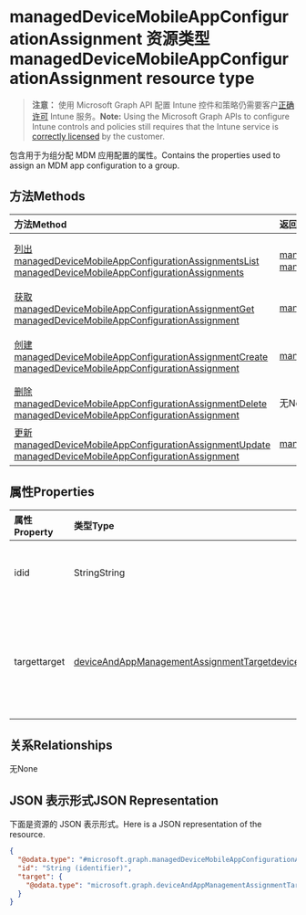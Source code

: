 # <a name="manageddevicemobileappconfigurationassignment-resource-type"></a><span data-ttu-id="d6fb2-101">managedDeviceMobileAppConfigurationAssignment 资源类型</span><span class="sxs-lookup"><span data-stu-id="d6fb2-101">managedDeviceMobileAppConfigurationAssignment resource type</span></span>

> <span data-ttu-id="d6fb2-102">**注意：** 使用 Microsoft Graph API 配置 Intune 控件和策略仍需要客户[正确许可](https://go.microsoft.com/fwlink/?linkid=839381) Intune 服务。</span><span class="sxs-lookup"><span data-stu-id="d6fb2-102">**Note:** Using the Microsoft Graph APIs to configure Intune controls and policies still requires that the Intune service is [correctly licensed](https://go.microsoft.com/fwlink/?linkid=839381) by the customer.</span></span>

<span data-ttu-id="d6fb2-103">包含用于为组分配 MDM 应用配置的属性。</span><span class="sxs-lookup"><span data-stu-id="d6fb2-103">Contains the properties used to assign an MDM app configuration to a group.</span></span>
## <a name="methods"></a><span data-ttu-id="d6fb2-104">方法</span><span class="sxs-lookup"><span data-stu-id="d6fb2-104">Methods</span></span>
|<span data-ttu-id="d6fb2-105">方法</span><span class="sxs-lookup"><span data-stu-id="d6fb2-105">Method</span></span>|<span data-ttu-id="d6fb2-106">返回类型</span><span class="sxs-lookup"><span data-stu-id="d6fb2-106">Return Type</span></span>|<span data-ttu-id="d6fb2-107">说明</span><span class="sxs-lookup"><span data-stu-id="d6fb2-107">Description</span></span>|
|:---|:---|:---|
|[<span data-ttu-id="d6fb2-108">列出 managedDeviceMobileAppConfigurationAssignments</span><span class="sxs-lookup"><span data-stu-id="d6fb2-108">List managedDeviceMobileAppConfigurationAssignments</span></span>](../api/intune_apps_manageddevicemobileappconfigurationassignment_list.md)|<span data-ttu-id="d6fb2-109">[managedDeviceMobileAppConfigurationAssignment](../resources/intune_apps_manageddevicemobileappconfigurationassignment.md) 集合</span><span class="sxs-lookup"><span data-stu-id="d6fb2-109">[managedDeviceMobileAppConfigurationAssignment](../resources/intune_apps_manageddevicemobileappconfigurationassignment.md) collection</span></span>|<span data-ttu-id="d6fb2-110">列出 [managedDeviceMobileAppConfigurationAssignment](../resources/intune_apps_manageddevicemobileappconfigurationassignment.md) 对象的属性和关系。</span><span class="sxs-lookup"><span data-stu-id="d6fb2-110">List properties and relationships of the [managedDeviceMobileAppConfigurationAssignment](../resources/intune_apps_manageddevicemobileappconfigurationassignment.md) objects.</span></span>|
|[<span data-ttu-id="d6fb2-111">获取 managedDeviceMobileAppConfigurationAssignment</span><span class="sxs-lookup"><span data-stu-id="d6fb2-111">Get managedDeviceMobileAppConfigurationAssignment</span></span>](../api/intune_apps_manageddevicemobileappconfigurationassignment_get.md)|[<span data-ttu-id="d6fb2-112">managedDeviceMobileAppConfigurationAssignment</span><span class="sxs-lookup"><span data-stu-id="d6fb2-112">managedDeviceMobileAppConfigurationAssignment</span></span>](../resources/intune_apps_manageddevicemobileappconfigurationassignment.md)|<span data-ttu-id="d6fb2-113">读取 [managedDeviceMobileAppConfigurationAssignment](../resources/intune_apps_manageddevicemobileappconfigurationassignment.md) 对象的属性和关系。</span><span class="sxs-lookup"><span data-stu-id="d6fb2-113">Read properties and relationships of the [managedDeviceMobileAppConfigurationAssignment](../resources/intune_apps_manageddevicemobileappconfigurationassignment.md) object.</span></span>|
|[<span data-ttu-id="d6fb2-114">创建 managedDeviceMobileAppConfigurationAssignment</span><span class="sxs-lookup"><span data-stu-id="d6fb2-114">Create managedDeviceMobileAppConfigurationAssignment</span></span>](../api/intune_apps_manageddevicemobileappconfigurationassignment_create.md)|[<span data-ttu-id="d6fb2-115">managedDeviceMobileAppConfigurationAssignment</span><span class="sxs-lookup"><span data-stu-id="d6fb2-115">managedDeviceMobileAppConfigurationAssignment</span></span>](../resources/intune_apps_manageddevicemobileappconfigurationassignment.md)|<span data-ttu-id="d6fb2-116">创建新的 [managedDeviceMobileAppConfigurationAssignment](../resources/intune_apps_manageddevicemobileappconfigurationassignment.md) 对象。</span><span class="sxs-lookup"><span data-stu-id="d6fb2-116">Create a new [managedDeviceMobileAppConfigurationAssignment](../resources/intune_apps_manageddevicemobileappconfigurationassignment.md) object.</span></span>|
|[<span data-ttu-id="d6fb2-117">删除 managedDeviceMobileAppConfigurationAssignment</span><span class="sxs-lookup"><span data-stu-id="d6fb2-117">Delete managedDeviceMobileAppConfigurationAssignment</span></span>](../api/intune_apps_manageddevicemobileappconfigurationassignment_delete.md)|<span data-ttu-id="d6fb2-118">无</span><span class="sxs-lookup"><span data-stu-id="d6fb2-118">None</span></span>|<span data-ttu-id="d6fb2-119">删除 [managedDeviceMobileAppConfigurationAssignment](../resources/intune_apps_manageddevicemobileappconfigurationassignment.md)</span><span class="sxs-lookup"><span data-stu-id="d6fb2-119">Deletes a [managedDeviceMobileAppConfigurationAssignment](../resources/intune_apps_manageddevicemobileappconfigurationassignment.md).</span></span>|
|[<span data-ttu-id="d6fb2-120">更新 managedDeviceMobileAppConfigurationAssignment</span><span class="sxs-lookup"><span data-stu-id="d6fb2-120">Update managedDeviceMobileAppConfigurationAssignment</span></span>](../api/intune_apps_manageddevicemobileappconfigurationassignment_update.md)|[<span data-ttu-id="d6fb2-121">managedDeviceMobileAppConfigurationAssignment</span><span class="sxs-lookup"><span data-stu-id="d6fb2-121">managedDeviceMobileAppConfigurationAssignment</span></span>](../resources/intune_apps_manageddevicemobileappconfigurationassignment.md)|<span data-ttu-id="d6fb2-122">更新 [managedDeviceMobileAppConfigurationAssignment](../resources/intune_apps_manageddevicemobileappconfigurationassignment.md) 对象的属性。</span><span class="sxs-lookup"><span data-stu-id="d6fb2-122">Update the properties of a [managedDeviceMobileAppConfigurationAssignment](../resources/intune_apps_manageddevicemobileappconfigurationassignment.md) object.</span></span>|

## <a name="properties"></a><span data-ttu-id="d6fb2-123">属性</span><span class="sxs-lookup"><span data-stu-id="d6fb2-123">Properties</span></span>
|<span data-ttu-id="d6fb2-124">属性</span><span class="sxs-lookup"><span data-stu-id="d6fb2-124">Property</span></span>|<span data-ttu-id="d6fb2-125">类型</span><span class="sxs-lookup"><span data-stu-id="d6fb2-125">Type</span></span>|<span data-ttu-id="d6fb2-126">说明</span><span class="sxs-lookup"><span data-stu-id="d6fb2-126">Description</span></span>|
|:---|:---|:---|
|<span data-ttu-id="d6fb2-127">id</span><span class="sxs-lookup"><span data-stu-id="d6fb2-127">id</span></span>|<span data-ttu-id="d6fb2-128">String</span><span class="sxs-lookup"><span data-stu-id="d6fb2-128">String</span></span>|<span data-ttu-id="d6fb2-129">该实体的唯一标识符。</span><span class="sxs-lookup"><span data-stu-id="d6fb2-129">Unique identifier of the entity.</span></span>|
|<span data-ttu-id="d6fb2-130">target</span><span class="sxs-lookup"><span data-stu-id="d6fb2-130">target</span></span>|[<span data-ttu-id="d6fb2-131">deviceAndAppManagementAssignmentTarget</span><span class="sxs-lookup"><span data-stu-id="d6fb2-131">deviceAndAppManagementAssignmentTarget</span></span>](../resources/intune_shared_deviceandappmanagementassignmenttarget.md)|<span data-ttu-id="d6fb2-132">向其分配 T&C 策略的分配目标。</span><span class="sxs-lookup"><span data-stu-id="d6fb2-132">Assignment target that the T&C policy is assigned to.</span></span>|

## <a name="relationships"></a><span data-ttu-id="d6fb2-133">关系</span><span class="sxs-lookup"><span data-stu-id="d6fb2-133">Relationships</span></span>
<span data-ttu-id="d6fb2-134">无</span><span class="sxs-lookup"><span data-stu-id="d6fb2-134">None</span></span>
## <a name="json-representation"></a><span data-ttu-id="d6fb2-135">JSON 表示形式</span><span class="sxs-lookup"><span data-stu-id="d6fb2-135">JSON Representation</span></span>
<span data-ttu-id="d6fb2-136">下面是资源的 JSON 表示形式。</span><span class="sxs-lookup"><span data-stu-id="d6fb2-136">Here is a JSON representation of the resource.</span></span>
<!-- {
  "blockType": "resource",
  "keyProperty": "id",
  "@odata.type": "microsoft.graph.managedDeviceMobileAppConfigurationAssignment"
}
-->
``` json
{
  "@odata.type": "#microsoft.graph.managedDeviceMobileAppConfigurationAssignment",
  "id": "String (identifier)",
  "target": {
    "@odata.type": "microsoft.graph.deviceAndAppManagementAssignmentTarget"
  }
}
```



